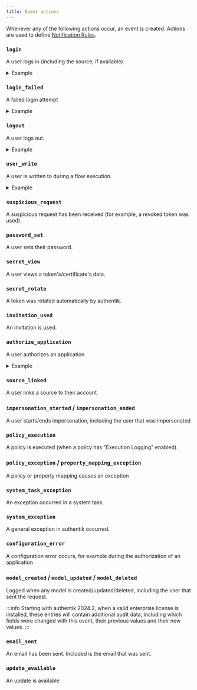 ```yaml
---
title: Event actions
---
```


Whenever any of the following actions occur, an event is created. Actions are used to define [Notification Rules](notifications.md).

### `login`

A user logs in (including the source, if available)

<details>
<summary>Example</summary>

```json
{
    "pk": "f00f54e7-2b38-421f-bc78-e61f950048d6",
    "user": {
        "pk": 1,
        "email": "root@localhost",
        "username": "akadmin"
    },
    "action": "login",
    "app": "authentik.events.signals",
    "context": {
        "auth_method": "password",
        "http_request": {
            "args": {
                "query": "next=%2F"
            },
            "path": "/api/v3/flows/executor/default-authentication-flow/",
            "method": "GET"
        },
        "auth_method_args": {}
    },
    "client_ip": "::1",
    "created": "2023-02-15T15:33:42.771091Z",
    "expires": "2024-02-15T15:33:42.770425Z",
    "brand": {
        "pk": "fcba828076b94dedb2d5a6b4c5556fa1",
        "app": "authentik_brands",
        "name": "Default brand",
        "model_name": "brand"
    }
}
```

</details>

### `login_failed`

A failed login attempt

<details>
<summary>Example</summary>

```json
{
    "pk": "2779b173-eb2a-4c2b-a1a4-8283eda308d7",
    "user": {
        "pk": 2,
        "email": "",
        "username": "AnonymousUser"
    },
    "action": "login_failed",
    "app": "authentik.events.signals",
    "context": {
        "stage": {
            "pk": "7e88f4a991c442c1a1335d80f0827d7f",
            "app": "authentik_stages_password",
            "name": "default-authentication-password",
            "model_name": "passwordstage"
        },
        "password": "********************",
        "username": "akadmin",
        "http_request": {
            "args": {
                "query": "next=%2F"
            },
            "path": "/api/v3/flows/executor/default-authentication-flow/",
            "method": "POST"
        }
    },
    "client_ip": "::1",
    "created": "2023-02-15T15:32:55.319608Z",
    "expires": "2024-02-15T15:32:55.314581Z",
    "brand": {
        "pk": "fcba828076b94dedb2d5a6b4c5556fa1",
        "app": "authentik_brands",
        "name": "Default brand",
        "model_name": "brand"
    }
}
```

</details>

### `logout`

A user logs out.

<details>
<summary>Example</summary>

```json
{
    "pk": "474ffb6b-77e3-401c-b681-7d618962440f",
    "user": {
        "pk": 1,
        "email": "root@localhost",
        "username": "akadmin"
    },
    "action": "logout",
    "app": "authentik.events.signals",
    "context": {
        "http_request": {
            "args": {
                "query": ""
            },
            "path": "/api/v3/flows/executor/default-invalidation-flow/",
            "method": "GET"
        }
    },
    "client_ip": "::1",
    "created": "2023-02-15T15:39:55.976243Z",
    "expires": "2024-02-15T15:39:55.975535Z",
    "brand": {
        "pk": "fcba828076b94dedb2d5a6b4c5556fa1",
        "app": "authentik_brands",
        "name": "Default brand",
        "model_name": "brand"
    }
}
```

</details>

### `user_write`

A user is written to during a flow execution.

<details>
<summary>Example</summary>

```json
{
    "pk": "d012e8af-cb94-4fa2-9e92-961e4eebc060",
    "user": {
        "pk": 1,
        "email": "root@localhost",
        "username": "akadmin"
    },
    "action": "user_write",
    "app": "authentik.events.signals",
    "context": {
        "name": "authentik Default Admin",
        "email": "root@localhost",
        "created": false,
        "username": "akadmin",
        "attributes": {
            "settings": {
                "locale": ""
            }
        },
        "http_request": {
            "args": {
                "query": ""
            },
            "path": "/api/v3/flows/executor/default-user-settings-flow/",
            "method": "GET"
        }
    },
    "client_ip": "::1",
    "created": "2023-02-15T15:41:18.411017Z",
    "expires": "2024-02-15T15:41:18.410276Z",
    "brand": {
        "pk": "fcba828076b94dedb2d5a6b4c5556fa1",
        "app": "authentik_brands",
        "name": "Default brand",
        "model_name": "brand"
    }
}
```

</details>

### `suspicious_request`

A suspicious request has been received (for example, a revoked token was used).

### `password_set`

A user sets their password.

### `secret_view`

A user views a token's/certificate's data.

### `secret_rotate`

A token was rotated automatically by authentik.

### `invitation_used`

An invitation is used.

### `authorize_application`

A user authorizes an application.

<details>
<summary>Example</summary>

```json
{
    "pk": "f52f9eb9-dc2a-4f1e-afea-ad5af90bf680",
    "user": {
        "pk": 1,
        "email": "root@localhost",
        "username": "akadmin"
    },
    "action": "authorize_application",
    "app": "authentik.providers.oauth2.views.authorize",
    "context": {
        "asn": {
            "asn": 6805,
            "as_org": "Telefonica Germany",
            "network": "5.4.0.0/14"
        },
        "geo": {
            "lat": 42.0,
            "city": "placeholder",
            "long": 42.0,
            "country": "placeholder",
            "continent": "placeholder"
        },
        "flow": "53287faa8a644b6cb124cb602a84282f",
        "scopes": "ak_proxy profile openid email",
        "http_request": {
            "args": {
                "query": "[...]"
            },
            "path": "/api/v3/flows/executor/default-provider-authorization-implicit-consent/",
            "method": "GET"
        },
        "authorized_application": {
            "pk": "bed6a2495fdc4b2e8c3f93cb2ed7e021",
            "app": "authentik_core",
            "name": "Alertmanager",
            "model_name": "application"
        }
    },
    "client_ip": "::1",
    "created": "2023-02-15T10:02:48.615499Z",
    "expires": "2023-04-26T10:02:48.612809Z",
    "brand": {
        "pk": "10800be643d44842ab9d97cb5f898ce9",
        "app": "authentik_brands",
        "name": "Default brand",
        "model_name": "brand"
    }
}
```

</details>

### `source_linked`

A user links a source to their account

### `impersonation_started` / `impersonation_ended`

A user starts/ends impersonation, including the user that was impersonated

### `policy_execution`

A policy is executed (when a policy has "Execution Logging" enabled).

### `policy_exception` / `property_mapping_exception`

A policy or property mapping causes an exception

### `system_task_exception`

An exception occurred in a system task.

### `system_exception`

A general exception in authentik occurred.

### `configuration_error`

A configuration error occurs, for example during the authorization of an application

### `model_created` / `model_updated` / `model_deleted`

Logged when any model is created/updated/deleted, including the user that sent the request.

:::info
Starting with authentik 2024.2, when a valid enterprise license is installed, these entries will contain additional audit data, including which fields were changed with this event, their previous values and their new values.
:::

### `email_sent`

An email has been sent. Included is the email that was sent.

### `update_available`

An update is available
